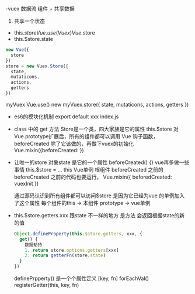 -vuex 数据流
组件 + 共享数据
1. 共享一个状态
- this.$store
  Vue.use(Vuex) Vue.$store
- this.$store.state
```javascript
new Vue({
  store
})
store = new Vuex.Store({
  state,
  mutaticons,
  actions,
  getters
})
```
myVuex Vue.use()
new myVuex.store({
  state,
  mutaticons,
  actions,
  getters
})

- es6的模块化机制
  export default xxx
  index.js

- class 中的 get 方法
  Store是一个类，四大家族是它的属性
  this.$store 对Vue.prototype扩展后，所有的组件都可以调用 
  Vue 钩子函数，beforeCreated
  除了它该做的，再做下vuex的初始化
  Vue.mixin({beforeCreated: })

- 让唯一的store 对象state 是它的一个属性
  beforeCreated() {} vue再多做一些事情 this.$store = ...
  this Vue单例 根组件
  beforeCreated 之前的beforeCreated 之前的代码也要运行， Vue.mixin({
    beforedCreated: vuexInit
  })

  通过源码认识到所有组件都可以访问$store 是因为它已经为vue 的单例加入了这个属性
  每个组件的this -> 本组件 prototype -> vue单例


- this.$store.getters.xxx
  跟state 不一样的地方 是方法
  会返回根据state的新的值
  ```javascript
  Object.defineProperty(this.$store.getters, xxx, {
    get() {
      数据劫持
      1. return store.options.getters[xxx]
      2. return getterFn(store.state)
    }
  })
  ```

  definePrpperty() 是一个个属性定义
  [key, fn]
  forEachVal()
  registerGetter(this, key, fn)
